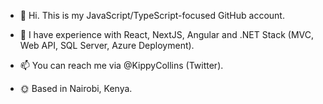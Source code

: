 - 👋 Hi. This is my JavaScript/TypeScript-focused GitHub account.

- 🚉 I have experience with React, NextJS, Angular and .NET Stack (MVC, Web API, SQL Server, Azure Deployment).

- 📫 You can reach me via @KippyCollins (Twitter). 

- 🌞 Based in Nairobi, Kenya.

<!---
CollinsKippy/CollinsKippy is a ✨ special ✨ repository because its `README.md` (this file) appears on your GitHub profile.
You can click the Preview link to take a look at your changes.
--->

